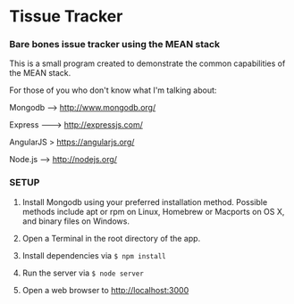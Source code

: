 Tissue Tracker
==============

### Bare bones issue tracker using the MEAN stack

This is a small program created to demonstrate the common capabilities of the MEAN stack.

For those of you who don't know what I'm talking about:

Mongodb --> http://www.mongodb.org/

Express ---> http://expressjs.com/

AngularJS > https://angularjs.org/

Node.js --> http://nodejs.org/

### SETUP

1. Install Mongodb using your preferred installation method. Possible methods include apt or rpm on Linux, Homebrew or Macports on OS X, and binary files on Windows.

2. Open a Terminal in the root directory of the app.

4. Install dependencies via ```$ npm install ```

5. Run the server via ```$ node server```

6. Open a web browser to <http://localhost:3000>